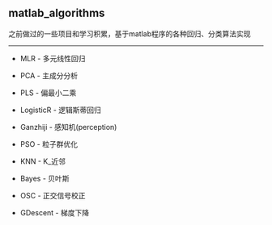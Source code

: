 ## matlab_algorithms

之前做过的一些项目和学习积累，基于matlab程序的各种回归、分类算法实现

---
- MLR - 多元线性回归

- PCA - 主成分分析

- PLS - 偏最小二乘

- LogisticR - 逻辑斯蒂回归

- Ganzhiji - 感知机(perception)

- PSO - 粒子群优化

- KNN - K_近邻

- Bayes - 贝叶斯

- OSC - 正交信号校正

- GDescent - 梯度下降
